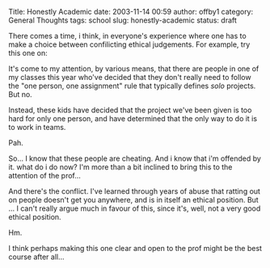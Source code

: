 Title: Honestly Academic
date: 2003-11-14 00:59
author: offby1
category: General Thoughts
tags: school
slug: honestly-academic
status: draft

There comes a time, i think, in everyone's experience where one has to make a choice between confilicting ethical judgements. For example, try this one on:

It's come to my attention, by various means, that there are people in one of my classes this year who've decided that they don't really need to follow the "one person, one assignment" rule that typically defines *solo* projects. But no.

Instead, these kids have decided that the project we've been given is too hard for only one person, and have determined that the only way to do it is to work in teams.

Pah.

So\... I know that these people are cheating. And i know that i'm offended by it. what do i do now? I'm more than a bit inclined to bring this to the attention of the prof\...

And there's the conflict. I've learned through years of abuse that ratting out on people doesn't get you anywhere, and is in itself an ethical position. But \... I can't really argue much in favour of this, since it's, well, not a very good ethical position.

Hm.

I think perhaps making this one clear and open to the prof might be the best course after all\...
